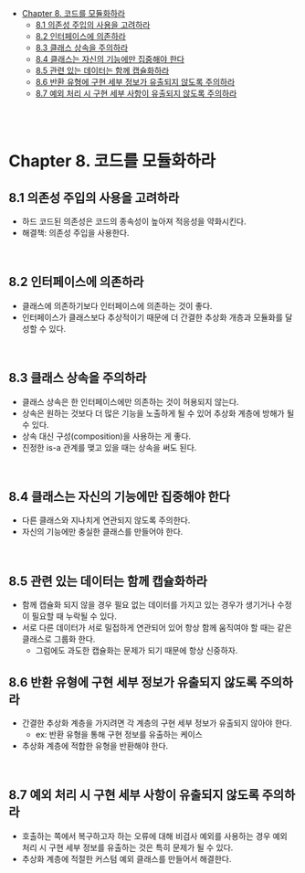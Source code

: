 - [Chapter 8. 코드를 모듈화하라](#chapter-8-코드를-모듈화하라)
  - [8.1 의존성 주입의 사용을 고려하라](#81-의존성-주입의-사용을-고려하라)
  - [8.2 인터페이스에 의존하라](#82-인터페이스에-의존하라)
  - [8.3 클래스 상속을 주의하라](#83-클래스-상속을-주의하라)
  - [8.4 클래스는 자신의 기능에만 집중해야 한다](#84-클래스는-자신의-기능에만-집중해야-한다)
  - [8.5 관련 있는 데이터는 함께 캡슐화하라](#85-관련-있는-데이터는-함께-캡슐화하라)
  - [8.6 반환 유형에 구현 세부 정보가 유출되지 않도록 주의하라](#86-반환-유형에-구현-세부-정보가-유출되지-않도록-주의하라)
  - [8.7 예외 처리 시 구현 세부 사항이 유출되지 않도록 주의하라](#87-예외-처리-시-구현-세부-사항이-유출되지-않도록-주의하라)

<br/>
<br/>

# Chapter 8. 코드를 모듈화하라
## 8.1 의존성 주입의 사용을 고려하라
- 하드 코드된 의존성은 코드의 종속성이 높아져 적응성을 약화시킨다.
- 해결책: 의존성 주입을 사용한다.

<br/>

## 8.2 인터페이스에 의존하라
- 클래스에 의존하기보다 인터페이스에 의존하는 것이 좋다.
- 인터페이스가 클래스보다 추상적이기 때문에 더 간결한 추상화 개층과 모듈화를 달성할 수 있다.

<br/>

## 8.3 클래스 상속을 주의하라
- 클래스 상속은 한 인터페이스에만 의존하는 것이 허용되지 않는다.
- 상속은 원하는 것보다 더 많은 기능을 노출하게 될 수 있어 추상화 계층에 방해가 될 수 있다.
- 상속 대신 구성(composition)을 사용하는 게 좋다.
- 진정한 is-a 관계를 맺고 있을 때는 상속을 써도 된다.

<br/>

## 8.4 클래스는 자신의 기능에만 집중해야 한다
- 다른 클래스와 지나치게 연관되지 않도록 주의한다.
- 자신의 기능에만 충실한 클래스를 만들어야 한다.

<br/>

## 8.5 관련 있는 데이터는 함께 캡슐화하라
- 함께 캡슐화 되지 않을 경우 필요 없는 데이터를 가지고 있는 경우가 생기거나 수정이 필요할 때 누락될 수 있다.
- 서로 다른 데이터가 서로 밀접하게 연관되어 있어 항상 함께 움직여야 할 때는 같은 클래스로 그룹화 한다.
    - 그럼에도 과도한 캡슐화는 문제가 되기 때문에 항상 신중하자.

## 8.6 반환 유형에 구현 세부 정보가 유출되지 않도록 주의하라
- 간결한 추상화 계층을 가지려면 각 계층의 구현 세부 정보가 유출되지 않아야 한다.
  - ex: 반환 유형을 통해 구현 정보를 유출하는 케이스
- 추상화 계층에 적합한 유형을 반환해야 한다.

<br/>

## 8.7 예외 처리 시 구현 세부 사항이 유출되지 않도록 주의하라
- 호출하는 쪽에서 복구하고자 하는 오류에 대해 비검사 예외를 사용하는 경우 예외 처리 시 구현 세부 정보를 유출하는 것은 특히 문제가 될 수 있다.
- 추상화 계층에 적절한 커스텀 예외 클래스를 만들어서 해결한다.